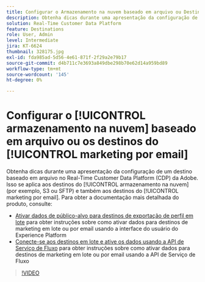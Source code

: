 ```yaml
---
title: Configurar o Armazenamento na nuvem baseado em arquivo ou Destinos de marketing por email
description: Obtenha dicas durante uma apresentação da configuração de um destino baseado em arquivo no Real-Time CDP do Adobe. Isso se aplica aos destinos de armazenamento na nuvem (por exemplo, S3 ou SFTP) e também aos destinos de marketing por email.
solution: Real-Time Customer Data Platform
feature: Destinations
role: User, Admin
level: Intermediate
jira: KT-6624
thumbnail: 328175.jpg
exl-id: fda985ad-5d56-4e61-871f-2f29a2e79b17
source-git-commit: d4b711c7e3693a849dbe298b70e62d14a959bd89
workflow-type: tm+mt
source-wordcount: '145'
ht-degree: 0%

---
```


# Configurar o [!UICONTROL armazenamento na nuvem] baseado em arquivo ou os destinos do [!UICONTROL marketing por email]

Obtenha dicas durante uma apresentação da configuração de um destino baseado em arquivo no Real-Time Customer Data Platform (CDP) da Adobe. Isso se aplica aos destinos do [!UICONTROL armazenamento na nuvem] (por exemplo, S3 ou SFTP) e também aos destinos do [!UICONTROL marketing por email]. Para obter a documentação mais detalhada do produto, consulte:

* [Ativar dados de público-alvo para destinos de exportação de perfil em lote](https://experienceleague.adobe.com/docs/experience-platform/destinations/ui/activate/activate-batch-profile-destinations.html?lang=pt-BR) para obter instruções sobre como ativar dados para destinos de marketing em lote ou por email usando a interface do usuário do Experience Platform
* [Conecte-se aos destinos em lote e ative os dados usando a API de Serviço de Fluxo](https://experienceleague.adobe.com/docs/experience-platform/destinations/api/connect-activate-batch-destinations.html?lang=pt-BR) para obter instruções sobre como ativar dados para destinos de marketing em lote ou por email usando a API de Serviço de Fluxo

>[!VIDEO](https://video.tv.adobe.com/v/328175/?learn=on&enablevpops)

